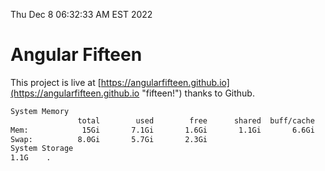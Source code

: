 Thu Dec  8 06:32:33 AM EST 2022

# Angular Fifteen


This project is live at [https://angularfifteen.github.io](https://angularfifteen.github.io "fifteen!") thanks to Github.

```bash
System Memory
               total        used        free      shared  buff/cache   available
Mem:            15Gi       7.1Gi       1.6Gi       1.1Gi       6.6Gi       6.8Gi
Swap:          8.0Gi       5.7Gi       2.3Gi
System Storage
1.1G	.

